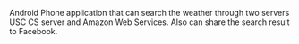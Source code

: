 Android Phone application that can search the weather through two servers USC CS server and Amazon Web Services. Also can share the search result to Facebook.

